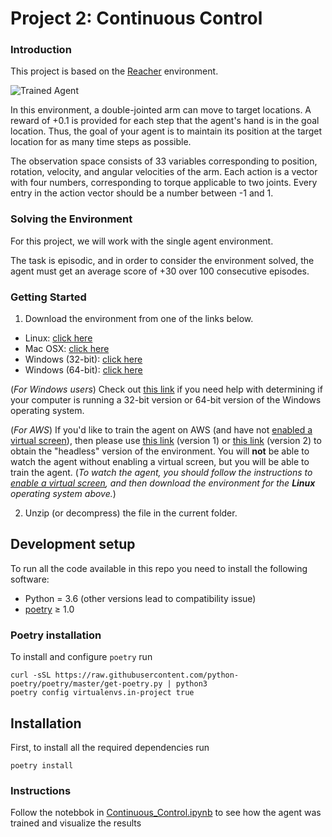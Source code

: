 [//]: # (Image References)

[image1]: https://user-images.githubusercontent.com/10624937/43851024-320ba930-9aff-11e8-8493-ee547c6af349.gif "Trained Agent"


# Project 2: Continuous Control

### Introduction

This project is based on the [Reacher](https://github.com/Unity-Technologies/ml-agents/blob/master/docs/Learning-Environment-Examples.md#reacher) environment.

![Trained Agent][image1]

In this environment, a double-jointed arm can move to target locations. A reward of +0.1 is provided 
for each step that the agent's hand is in the goal location. Thus, the goal of your agent is to 
maintain its position at the target location for as many time steps as possible.

The observation space consists of 33 variables corresponding to position, rotation, velocity, and 
angular velocities of the arm. Each action is a vector with four numbers, corresponding to 
torque applicable to two joints. Every entry in the action vector should be a number between -1 and 1.

### Solving the Environment

For this project, we will work with the single agent environment. 

The task is episodic, and in order to consider the environment solved, the agent must get an average 
score of +30 over 100 consecutive episodes.

### Getting Started

1. Download the environment from one of the links below. 

- Linux: [click here](https://s3-us-west-1.amazonaws.com/udacity-drlnd/P2/Reacher/one_agent/Reacher_Linux.zip)
- Mac OSX: [click here](https://s3-us-west-1.amazonaws.com/udacity-drlnd/P2/Reacher/one_agent/Reacher.app.zip)
- Windows (32-bit): [click here](https://s3-us-west-1.amazonaws.com/udacity-drlnd/P2/Reacher/one_agent/Reacher_Windows_x86.zip)
- Windows (64-bit): [click here](https://s3-us-west-1.amazonaws.com/udacity-drlnd/P2/Reacher/one_agent/Reacher_Windows_x86_64.zip)

(_For Windows users_) Check out [this link](https://support.microsoft.com/en-us/help/827218/how-to-determine-whether-a-computer-is-running-a-32-bit-version-or-64) if you need help with determining if your computer is running a 32-bit version or 64-bit version of the Windows operating system.

(_For AWS_) If you'd like to train the agent on AWS (and have not [enabled a virtual screen](https://github.com/Unity-Technologies/ml-agents/blob/master/docs/Training-on-Amazon-Web-Service.md)), then please use [this link](https://s3-us-west-1.amazonaws.com/udacity-drlnd/P2/Reacher/one_agent/Reacher_Linux_NoVis.zip) (version 1) or [this link](https://s3-us-west-1.amazonaws.com/udacity-drlnd/P2/Reacher/Reacher_Linux_NoVis.zip) (version 2) to obtain the "headless" version of the environment.  You will **not** be able to watch the agent without enabling a virtual screen, but you will be able to train the agent.  (_To watch the agent, you should follow the instructions to [enable a virtual screen](https://github.com/Unity-Technologies/ml-agents/blob/master/docs/Training-on-Amazon-Web-Service.md), and then download the environment for the **Linux** operating system above._)

2. Unzip (or decompress) the file in the current folder. 

## Development setup

To run all the code available in this repo you need to install the following software:

* Python = 3.6 (other versions lead to compatibility issue)
* [poetry](https://python-poetry.org/) ≥ 1.0

### Poetry installation
To install and configure `poetry` run 
```shell script
curl -sSL https://raw.githubusercontent.com/python-poetry/poetry/master/get-poetry.py | python3
poetry config virtualenvs.in-project true
```

## Installation

First, to install all the required dependencies run
```shell script
poetry install
```

### Instructions

Follow the notebbok in [Continuous_Control.ipynb](Continuous_Control.ipynb) to see how the agent
was trained and visualize the results